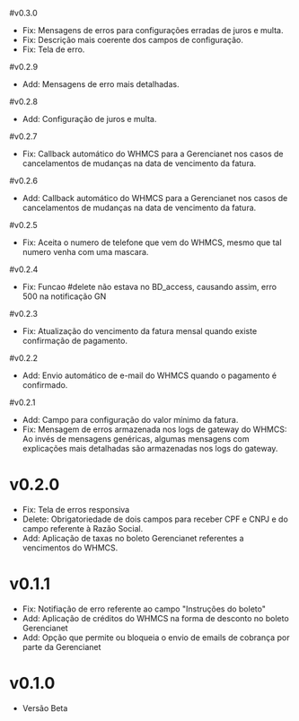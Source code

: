 #v0.3.0

* Fix: Mensagens de erros para configurações erradas de juros e multa.
* Fix: Descrição mais coerente dos campos de configuração.
* Fix: Tela de erro.

#v0.2.9

* Add: Mensagens de erro mais detalhadas.

#v0.2.8

* Add: Configuração de juros e multa.

#v0.2.7

* Fix: Callback automático do WHMCS para a Gerencianet nos casos de cancelamentos de mudanças na data de vencimento da fatura.

#v0.2.6

* Add: Callback automático do WHMCS para a Gerencianet nos casos de cancelamentos de mudanças na data de vencimento da fatura.

#v0.2.5

* Fix: Aceita o numero de telefone que vem do WHMCS, mesmo que tal numero venha com uma mascara.

#v0.2.4

* Fix: Funcao #delete não estava no BD_access, causando assim, erro 500 na notificação GN

#v0.2.3

* Fix: Atualização do vencimento da fatura mensal quando existe confirmação de pagamento. 


#v0.2.2

* Add: Envio automático de e-mail do WHMCS quando o pagamento é confirmado. 

#v0.2.1

* Add: Campo para configuração do valor mínimo da fatura.
* Fix: Mensagem de erros armazenada nos logs de gateway do WHMCS: Ao invés de mensagens genéricas, algumas mensagens com explicações mais detalhadas são armazenadas nos logs do gateway. 

# v0.2.0

* Fix: Tela de erros responsiva
* Delete: Obrigatoriedade de dois campos para receber CPF e CNPJ e do campo referente à Razão Social. 
* Add: Aplicação de taxas no boleto Gerencianet referentes a vencimentos do WHMCS.


# v0.1.1

* Fix: Notifiação de erro referente ao campo "Instruções do boleto"
* Add: Aplicação de créditos do WHMCS na forma de desconto no boleto Gerencianet
* Add: Opção que permite ou bloqueia o envio de emails de cobrança por parte da Gerencianet 

# v0.1.0

* Versão Beta